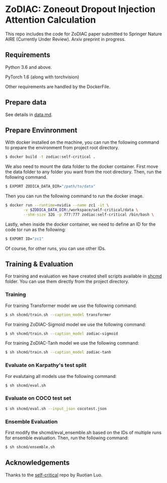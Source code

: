 # ZoDIAC: Zoneout Dropout Injection Attention Calculation

This repo includes the code for ZoDIAC paper submitted to Springer Nature AIRE (Currently Under Review). Arxiv preprint in progress.

## Requirements

Python 3.6 and above.

PyTorch 1.6 (along with torchvision)

Other requirements are handled by the DockerFile.

## Prepare data

See details in [data.md](data/README.md). 

## Prepare Envinronment

With docker installed on the machine, you can run the following command to prepare the environment from project root directory.

```bash
$ docker build -t zodiac:self-critical .
```
We also need to mount the data folder to the docker container. First move the data folder to any folder you want from the root directory. Then, run the following command.

```bash
$ EXPORT ZODICA_DATA_DIR="/path/to/data"
```

Then you can run the following command to run the docker image.

```bash
$ docker run --runtime=nvidia --name zc1 -it \
        -v $ZODICA_DATA_DIR:/workspace/self-critical/data \
        --shm-size 32G -p 777:777 zodiac:self-critical /bin/bash \
```

Lastly, when inside the docker container, we need to define an ID for the code tor run as the following:

```bash
$ EXPORT ID="zc1"
```

Of course, for other runs, you can use other IDs.

## Training & Evaluation

For training and evaluation we have created shell scripts available in [shcmd](\shcmd) folder. You can use them directly from the project directory.

### Training

For training Transformer model we use the following command:

```bash
$ sh shcmd/train.sh --caption_model transformer
```

For training ZoDIAC-Sigmoid model we use the following command:

```bash 
$ sh shcmd/train.sh --caption_model zodiac-sigmoid
```

For training ZoDIAC-Tanh model we use the following command:

```bash
$ sh shcmd/train.sh --caption_model zodiac-tanh
```

### Evaluate on Karpathy's test split

For evalutaing all models use the following command:

```bash
$ sh shcmd/eval.sh
```

### Evaluate on COCO test set

```bash
$ sh shcmd/eval.sh --input_json cocotest.json
```

### Ensemble Evaluation

First modify the shcmd/eval_ensemble.sh based on the IDs of multiple runs for ensemble evaluation. Then, run the following command:

```bash
$ sh shcmd/ensemble.sh
```

## Acknowledgements

Thanks to the [self-critical](https://github.com/ruotianluo/self-critical.pytorch/) repo by Ruotian Luo.